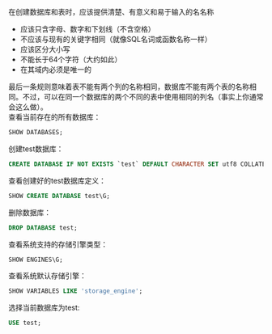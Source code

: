 在创建数据库和表时，应该提供清楚、有意义和易于输入的名名称

 - 应该只含字母、数字和下划线（不含空格）
 - 不应该与现有的关键字相同（就像SQL名词或函数名称一样）
 - 应该区分大小写
 - 不能长于64个字符（大约如此）
 - 在其域内必须是唯一的

最后一条规则意味着表不能有两个列的名称相同，数据库不能有两个表的名称相同。不过，可以在同一个数据库的两个不同的表中使用相同的列名（事实上你通常会这么做）。   
查看当前存在的所有数据库：
```sql
SHOW DATABASES;
```
创建test数据库：
```sql
CREATE DATABASE IF NOT EXISTS `test` DEFAULT CHARACTER SET utf8 COLLATE utf8_general_ci;
```
查看创建好的test数据库定义：
```sql
SHOW CREATE DATABASE test\G;
```
删除数据库：
```sql
DROP DATABASE test;
```
查看系统支持的存储引擎类型：
```sql
SHOW ENGINES\G;
```
查看系统默认存储引擎：
```sql
SHOW VARIABLES LIKE 'storage_engine';
```
选择当前数据库为test:
```sql
USE test;
```
